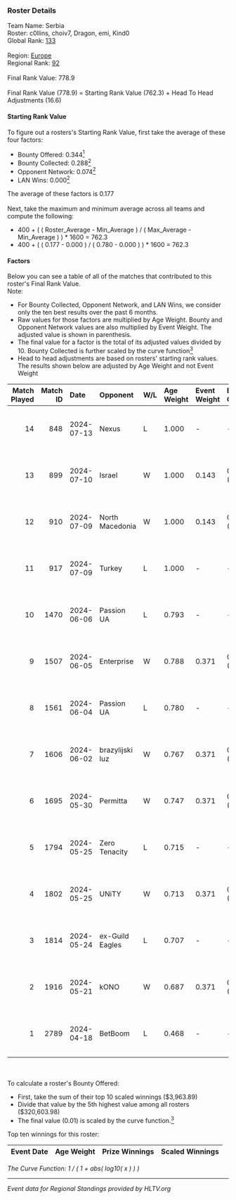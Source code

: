 ### Roster Details<br />
Team Name: Serbia<br />
Roster: c0llins, choiv7, Dragon, emi, Kind0<br />
Global Rank: [133](../standings_global.md)<br />
<br />
Region: [Europe]( ../standings_europe.md)<br />
Regional Rank: [92]( ../standings_europe.md)<br />
<br />
Final Rank Value:  778.9<br />
<br />
Final Rank Value (778.9) = Starting Rank Value (762.3) + Head To Head Adjustments (16.6)<br />

#### Starting Rank Value<br />
To figure out a rosters's Starting Rank Value, first take the average of these four factors:<br />
- Bounty Offered: 0.344[<sup>1</sup>](#table2)
- Bounty Collected: 0.288[<sup>2</sup>](#table1)
- Opponent Network: 0.074[<sup>2</sup>](#table1)
- LAN Wins: 0.000[<sup>2</sup>](#table1)

The average of these factors is 0.177<br />
<br />
Next, take the maximum and minimum average across all teams and compute the following:<br />
- 400 + ( ( Roster_Average - Min_Average ) / ( Max_Average - Min_Average ) ) * 1600 = 762.3
- 400 + ( ( 0.177 - 0.000 ) / ( 0.780 - 0.000 ) ) * 1600 = 762.3


#### Factors<br />
Below you can see a table of all of the matches that contributed to this roster's Final Rank Value.<br />
Note:<br />

- For Bounty Collected, Opponent Network, and LAN Wins, we consider only the ten best results over the past 6 months.
- Raw values for those factors are multiplied by Age Weight. Bounty and Opponent Network values are also multiplied by Event Weight. The adjusted value is shown in parenthesis.
- The final value for a factor is the total of its adjusted values divided by 10. Bounty Collected is further scaled by the curve function[<sup>3</sup>](#curveFunction)
- Head to head adjustments are based on rosters' starting rank values. The results shown below are adjusted by Age Weight and not Event Weight
<span id="table1"></span><br />


| Match Played | Match ID | Date       | Opponent        | W/L | Age Weight | Event Weight | Bounty Collected | Opponent Network | LAN Wins  | H2H Adj. | Roster                              |
| -: | -: | :- | :- | :- | :- | :- | :- | :- | :- | -: | :- |
|           14 |      848 | 2024-07-13 | Nexus           | L   | 1.000      | -            | -                | -                | -         |   -17.98 | c0llins, choiv7, Dragon, emi, Kind0 |
|           13 |      899 | 2024-07-10 | Israel          | W   | 1.000      | 0.143        | 0.000 (0.000)    | 0.039 (0.006)    | 0 (0.000) |     3.15 | c0llins, Dragon, emi, Kind0, VLDN   |
|           12 |      910 | 2024-07-09 | North Macedonia | W   | 1.000      | 0.143        | 0.000 (0.000)    | 0.000 (0.000)    | 0 (0.000) |     3.13 | c0llins, choiv7, Dragon, emi, Kind0 |
|           11 |      917 | 2024-07-09 | Turkey          | L   | 1.000      | -            | -                | -                | -         |   -25.66 | c0llins, choiv7, Dragon, emi, Kind0 |
|           10 |     1470 | 2024-06-06 | Passion UA      | L   | 0.793      | -            | -                | -                | -         |    -5.05 | aidKiT, c0llins, Dragon, emi, xicoz |
|            9 |     1507 | 2024-06-05 | Enterprise      | W   | 0.788      | 0.371        | 0.039 (0.011)    | 0.616 (0.180)    | 0 (0.000) |    16.69 | aidKiT, c0llins, Dragon, emi, VLDN  |
|            8 |     1561 | 2024-06-04 | Passion UA      | L   | 0.780      | -            | -                | -                | -         |    -4.52 | aidKiT, c0llins, Dragon, emi, xicoz |
|            7 |     1606 | 2024-06-02 | brazylijski luz | W   | 0.767      | 0.371        | 0.008 (0.002)    | 0.256 (0.073)    | 0 (0.000) |    13.50 | aidKiT, c0llins, Dragon, emi, xicoz |
|            6 |     1695 | 2024-05-30 | Permitta        | W   | 0.747      | 0.371        | 0.023 (0.006)    | 0.940 (0.260)    | 0 (0.000) |    16.27 | aidKiT, c0llins, Dragon, emi, xicoz |
|            5 |     1794 | 2024-05-25 | Zero Tenacity   | L   | 0.715      | -            | -                | -                | -         |    -3.24 | aidKiT, c0llins, Dragon, emi, xicoz |
|            4 |     1802 | 2024-05-25 | UNiTY           | W   | 0.713      | 0.371        | 0.024 (0.006)    | 0.300 (0.079)    | 0 (0.000) |    16.51 | aidKiT, c0llins, Dragon, emi, xicoz |
|            3 |     1814 | 2024-05-24 | ex-Guild Eagles | L   | 0.707      | -            | -                | -                | -         |    -9.26 | aidKiT, c0llins, Dragon, emi, xicoz |
|            2 |     1916 | 2024-05-21 | kONO            | W   | 0.687      | 0.371        | 0.028 (0.007)    | 0.565 (0.144)    | 0 (0.000) |    13.50 | aidKiT, c0llins, Dragon, emi, xicoz |
|            1 |     2789 | 2024-04-18 | BetBoom         | L   | 0.468      | -            | -                | -                | -         |    -0.39 | aidKiT, c0llins, Dragon, emi, xicoz |

<br />
<span id="table2"></span><br />
To calculate a roster's Bounty Offered:<br />

- First, take the sum of their top 10 scaled winnings ($3,963.89)
- Divide that value by the 5th highest value among all rosters ($320,603.98)
- The final value (0.01) is scaled by the curve function.[<sup>3</sup>](#curveFunction)

Top ten winnings for this roster:<br />

| Event Date | Age Weight | Prize Winnings | Scaled Winnings |
| :- | -: | :- | :- |


<span id="curveFunction"></span>_The Curve Function: 1 / ( 1 + abs( log10( x ) ) )_<br />

---
_Event data for Regional Standings provided by HLTV.org_<br />
